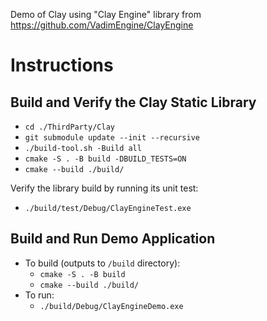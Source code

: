 Demo of Clay using "Clay Engine" library from https://github.com/VadimEngine/ClayEngine

# Instructions
## Build and Verify the Clay Static Library
- `cd ./ThirdParty/Clay`
- `git submodule update --init --recursive`
- `./build-tool.sh -Build all`
- `cmake -S . -B build -DBUILD_TESTS=ON`
- `cmake --build ./build/`

Verify the library build by running its unit test:
- `./build/test/Debug/ClayEngineTest.exe`

## Build and Run Demo Application
- To build (outputs to `/build` directory):
    - `cmake -S . -B build`
    - `cmake --build ./build/`
- To run:
    - `./build/Debug/ClayEngineDemo.exe`







